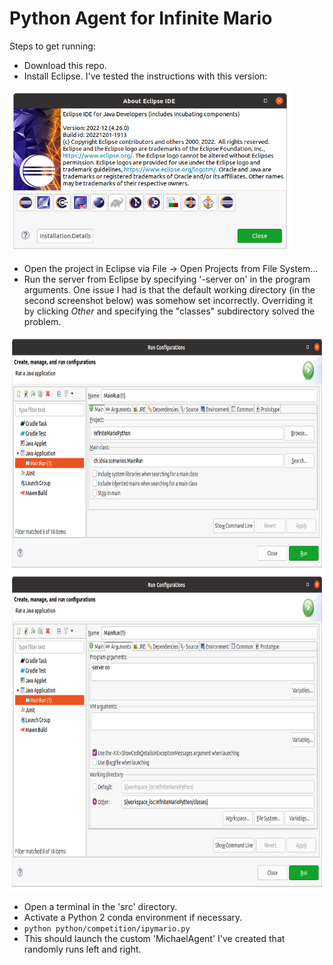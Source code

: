 # Python Agent for Infinite Mario

Steps to get running:
* Download this repo.
* Install Eclipse. I've tested the instructions with this version:
<img src="doc/eclipse_version.png" width="450" height="260" />

* Open the project in Eclipse via File -> Open Projects from File System...
* Run the server from Eclipse by specifying '-server on' in the program arguments. One issue I had is that the default working directory (in the second screenshot below) was somehow set incorrectly. Overriding it by clicking *Other* and specifying the "classes" subdirectory solved the problem.

<img src="doc/run_config_1.png" width="800" height="377" />
<img src="doc/run_config_2.png" width="800" height="508" />

* Open a terminal in the 'src' directory.
* Activate a Python 2 conda environment if necessary.
* ```python python/competition/ipymario.py ```
* This should launch the custom 'MichaelAgent' I've created that randomly runs left and right.
